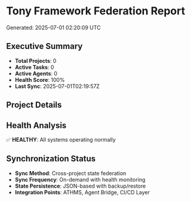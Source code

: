 # Tony Framework Federation Report
Generated: 2025-07-01 02:20:09 UTC

## Executive Summary
- **Total Projects**: 0
- **Active Tasks**: 0
- **Active Agents**: 0
- **Health Score**: 100%
- **Last Sync**: 2025-07-01T02:19:57Z

## Project Details


## Health Analysis
✅ **HEALTHY**: All systems operating normally

## Synchronization Status
- **Sync Method**: Cross-project state federation
- **Sync Frequency**: On-demand with health monitoring
- **State Persistence**: JSON-based with backup/restore
- **Integration Points**: ATHMS, Agent Bridge, CI/CD Layer

